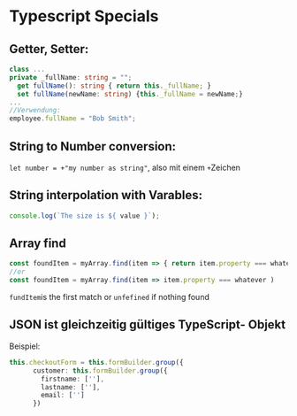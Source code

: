 # Typescript Specials
## Getter, Setter:
```typescript
class ...
private _fullName: string = "";
  get fullName(): string { return this._fullName; }
  set fullName(newName: string) {this._fullName = newName;}
...
//Verwendung:
employee.fullName = "Bob Smith";
```
## String to Number conversion: 
`let number = +"my number as string"`, also mit einem `+`Zeichen
## String interpolation with Varables:
```typescript
console.log(`The size is ${ value }`);
```
## Array find
```typescript
const foundItem = myArray.find(item => { return item.property === whatever })
//or
const foundItem = myArray.find(item => item.property === whatever )
``` 
`fundItem`is the first match  or `unfefined` if nothing found

## JSON ist gleichzeitig gültiges TypeScript- Objekt
Beispiel:
```typescript
this.checkoutForm = this.formBuilder.group({
      customer: this.formBuilder.group({
        firstname: [''],
        lastname: [''],
        email: ['']
      })
```
